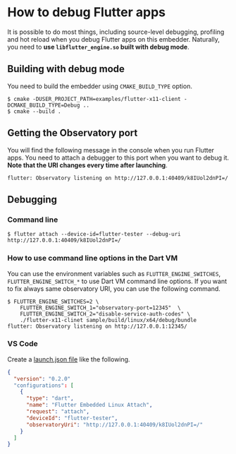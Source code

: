 # How to debug Flutter apps
It is possible to do most things, including source-level debugging, profiling and hot reload when you debug Flutter apps on this embedder. Naturally, you need to **use `libflutter_engine.so` built with debug mode**.

## Building with debug mode

You need to build the embedder using `CMAKE_BUILD_TYPE` option.

```Shell
$ cmake -DUSER_PROJECT_PATH=examples/flutter-x11-client -DCMAKE_BUILD_TYPE=Debug ..
$ cmake --build .
```

## Getting the Observatory port

You will find the following message in the console when you run Flutter apps. You need to attach a debugger to this port when you want to debug it. **Note that the URI changes every time after launching**.

```Shell
flutter: Observatory listening on http://127.0.0.1:40409/k8IUol2dnPI=/
```
## Debugging

### Command line

```Shell
$ flutter attach --device-id=flutter-tester --debug-uri http://127.0.0.1:40409/k8IUol2dnPI=/
```

### How to use command line options in the Dart VM
You can use the environment variables such as `FLUTTER_ENGINE_SWITCHES`, `FLUTTER_ENGINE_SWITCH_*` to use Dart VM command line options. If you want to fix always same observatory URI, you can use the following command.

```Shell
$ FLUTTER_ENGINE_SWITCHES=2 \
    FLUTTER_ENGINE_SWITCH_1="observatory-port=12345"  \
    FLUTTER_ENGINE_SWITCH_2="disable-service-auth-codes" \
    ./flutter-x11-clinet sample/build/linux/x64/debug/bundle
flutter: Observatory listening on http://127.0.0.1:12345/
```

### VS Code

Create a [launch.json file](https://code.visualstudio.com/docs/editor/debugging#_launch-configurations) like the following.

```Json
{
  "version": "0.2.0"
  "configurations": [
    {
      "type": "dart",
      "name": "Flutter Embedded Linux Attach",
      "request": "attach",
      "deviceId": "flutter-tester",
      "observatoryUri": "http://127.0.0.1:40409/k8IUol2dnPI=/"
    }
  ]
}
```

